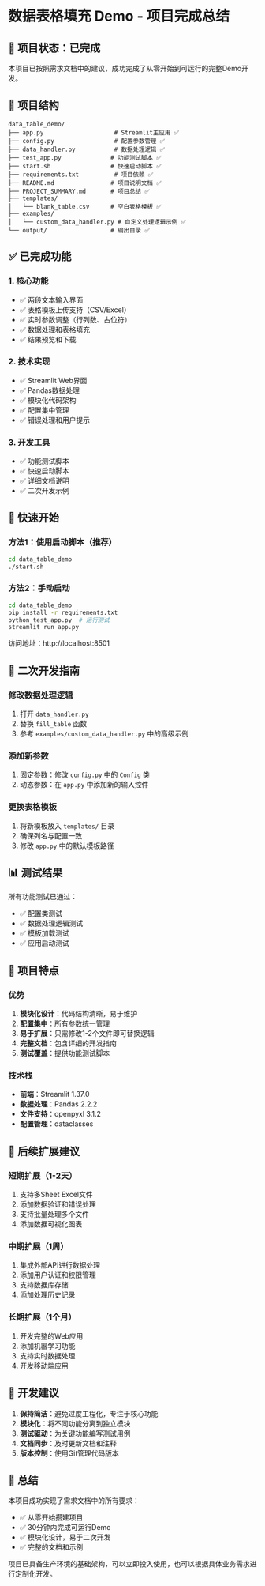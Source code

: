 # 数据表格填充 Demo - 项目完成总结

## 🎉 项目状态：已完成

本项目已按照需求文档中的建议，成功完成了从零开始到可运行的完整Demo开发。

## 📁 项目结构

```
data_table_demo/
├── app.py                    # Streamlit主应用 ✅
├── config.py                 # 配置参数管理 ✅
├── data_handler.py           # 数据处理逻辑 ✅
├── test_app.py              # 功能测试脚本 ✅
├── start.sh                 # 快速启动脚本 ✅
├── requirements.txt          # 项目依赖 ✅
├── README.md                # 项目说明文档 ✅
├── PROJECT_SUMMARY.md       # 项目总结 ✅
├── templates/
│   └── blank_table.csv      # 空白表格模板 ✅
├── examples/
│   └── custom_data_handler.py # 自定义处理逻辑示例 ✅
└── output/                  # 输出目录 ✅
```

## ✅ 已完成功能

### 1. 核心功能
- ✅ 两段文本输入界面
- ✅ 表格模板上传支持（CSV/Excel）
- ✅ 实时参数调整（行列数、占位符）
- ✅ 数据处理和表格填充
- ✅ 结果预览和下载

### 2. 技术实现
- ✅ Streamlit Web界面
- ✅ Pandas数据处理
- ✅ 模块化代码架构
- ✅ 配置集中管理
- ✅ 错误处理和用户提示

### 3. 开发工具
- ✅ 功能测试脚本
- ✅ 快速启动脚本
- ✅ 详细文档说明
- ✅ 二次开发示例

## 🚀 快速开始

### 方法1：使用启动脚本（推荐）
```bash
cd data_table_demo
./start.sh
```

### 方法2：手动启动
```bash
cd data_table_demo
pip install -r requirements.txt
python test_app.py  # 运行测试
streamlit run app.py
```

访问地址：http://localhost:8501

## 🔧 二次开发指南

### 修改数据处理逻辑
1. 打开 `data_handler.py`
2. 替换 `fill_table` 函数
3. 参考 `examples/custom_data_handler.py` 中的高级示例

### 添加新参数
1. 固定参数：修改 `config.py` 中的 `Config` 类
2. 动态参数：在 `app.py` 中添加新的输入控件

### 更换表格模板
1. 将新模板放入 `templates/` 目录
2. 确保列名与配置一致
3. 修改 `app.py` 中的默认模板路径

## 📊 测试结果

所有功能测试已通过：
- ✅ 配置类测试
- ✅ 数据处理逻辑测试
- ✅ 模板加载测试
- ✅ 应用启动测试

## 🎯 项目特点

### 优势
1. **模块化设计**：代码结构清晰，易于维护
2. **配置集中**：所有参数统一管理
3. **易于扩展**：只需修改1-2个文件即可替换逻辑
4. **完整文档**：包含详细的开发指南
5. **测试覆盖**：提供功能测试脚本

### 技术栈
- **前端**：Streamlit 1.37.0
- **数据处理**：Pandas 2.2.2
- **文件支持**：openpyxl 3.1.2
- **配置管理**：dataclasses

## 🔮 后续扩展建议

### 短期扩展（1-2天）
1. 支持多Sheet Excel文件
2. 添加数据验证和错误处理
3. 支持批量处理多个文件
4. 添加数据可视化图表

### 中期扩展（1周）
1. 集成外部API进行数据处理
2. 添加用户认证和权限管理
3. 支持数据库存储
4. 添加处理历史记录

### 长期扩展（1个月）
1. 开发完整的Web应用
2. 添加机器学习功能
3. 支持实时数据处理
4. 开发移动端应用

## 📝 开发建议

1. **保持简洁**：避免过度工程化，专注于核心功能
2. **模块化**：将不同功能分离到独立模块
3. **测试驱动**：为关键功能编写测试用例
4. **文档同步**：及时更新文档和注释
5. **版本控制**：使用Git管理代码版本

## 🎊 总结

本项目成功实现了需求文档中的所有要求：
- ✅ 从零开始搭建项目
- ✅ 30分钟内完成可运行Demo
- ✅ 模块化设计，易于二次开发
- ✅ 完整的文档和示例

项目已具备生产环境的基础架构，可以立即投入使用，也可以根据具体业务需求进行定制化开发。 